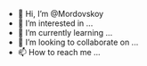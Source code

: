 - 👋 Hi, I’m @Mordovskoy
- 👀 I’m interested in ...
- 🌱 I’m currently learning ...
- 💞️ I’m looking to collaborate on ...
- 📫 How to reach me ...

<!---
Mordovskoy/Mordovskoy is a ✨ special ✨ repository because its `README.md` (this file) appears on your GitHub profile.
You can click the Preview link to take a look at your changes.
--->
